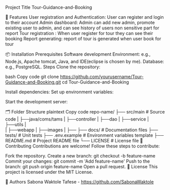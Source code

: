Project Title
Tour-Guidance-and-Booking

🚀 Features
User registration and Authentication: User can register and login to their account
Admin dashboard: Admin can add new admin, promote existing user to admin, and can see history of users non sensitive part for report
Tour registration : When user register for tour they can see their booking
Report generating: report of tour is generated when user book for tour


📦 Installation
Prerequisites
Software development Environment: e.g., Node.js, Apache tomcat, Java, and IDE(eclipse is chosen by me).
Database: e.g., PostgreSQL.
Steps
Clone the repository:

bash
Copy code
git clone https://github.com/yourusername/Tour-Guidance-and-Booking.git
cd Tour-Guidance-and-Booking

Install dependencies:
Set up environment variables:

Start the development server:


🗂️ Folder Structure
plaintext
Copy code
repo-name/
├── src/main                # Source code
|            ├──java/coms/tams
|                           ├──controller
|                            ├──dao
|                            ├──service
|                            ├──utils
|                            
|            ├──webapp
|                      ├──images
|                      ├──
├── docs/               # Documentation files
├── tests/              # Unit tests
├── .env.example        # Environment variables template
├── README.md           # Project README file
└── LICENSE             # License file
🤝 Contributing
Contributions are welcome! Follow these steps to contribute:

Fork the repository.
Create a new branch: git checkout -b feature-name
Commit your changes: git commit -m 'Add feature-name'
Push to the branch: git push origin feature-name
Open a pull request.
📝 License
This project is licensed under the MIT License.

👥 Authors
Sabona Waktole Tafese - https://github.com/SabonaWaktole

